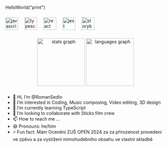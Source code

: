 <p align="left">HelloWorld("print")</p>

###

<div align="left">
  <img src="https://cdn.jsdelivr.net/gh/devicons/devicon/icons/javascript/javascript-original.svg" height="40" alt="javascript logo"  />
  <img width="12" />
  <img src="https://cdn.jsdelivr.net/gh/devicons/devicon/icons/typescript/typescript-original.svg" height="40" alt="typescript logo"  />
  <img width="12" />
  <img src="https://cdn.jsdelivr.net/gh/devicons/devicon/icons/react/react-original.svg" height="40" alt="react logo"  />
  <img width="12" />
  <img src="https://cdn.jsdelivr.net/gh/devicons/devicon/icons/jest/jest-plain.svg" height="40" alt="jest logo"  />
  <img width="12" />
  <img src="https://cdn.jsdelivr.net/gh/devicons/devicon/icons/storybook/storybook-original.svg" height="40" alt="storybook logo"  />
</div>

###

<div align="center">
  <img src="https://github-readme-stats.vercel.app/api?username=RomanSedlo&hide_title=false&hide_rank=false&show_icons=true&include_all_commits=true&count_private=true&disable_animations=false&theme=dracula&locale=en&hide_border=false&order=1" height="150" alt="stats graph"  />
  <img src="https://github-readme-stats.vercel.app/api/top-langs?username=RomanSedlo&locale=en&hide_title=false&layout=compact&card_width=320&langs_count=5&theme=dracula&hide_border=false&order=2" height="150" alt="languages graph"  />
</div>

###






- 👋 Hi, I’m @RomanSedlo
- 👀 I’m interested in Coding, Music composing, Video editing, 3D design
- 🌱 I’m currently learning TypeScript
- 💞️ I’m looking to collaborate with Sticks film crew
- 📫 How to reach me ...
- 😄 Pronouns: he/him
- ⚡ Fun fact: Mám Ocenění ZUŠ OPEN 2024 za za přirozenost provedení ve zpěvu a za vystižení mimohudebního obsahu ve vlastní skladbě


<!---
RomanSedlo/RomanSedlo is a ✨ special ✨ repository because its `README.md` (this file) appears on your GitHub profile.
You can click the Preview link to take a look at your changes.
--->
